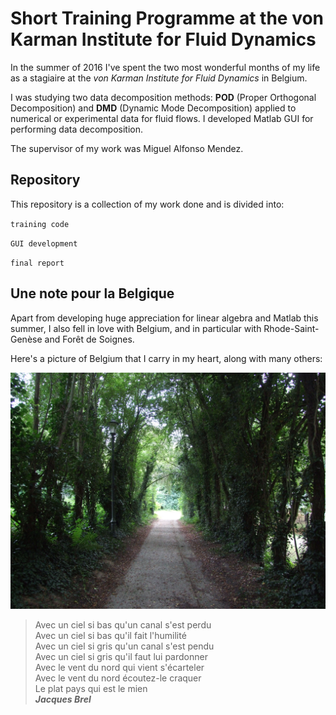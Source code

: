 # Short Training Programme at the von Karman Institute for Fluid Dynamics

In the summer of 2016 I've spent the two most wonderful months of my life as a stagiaire at the *von Karman Institute for Fluid Dynamics* in Belgium.

I was studying two data decomposition methods: **POD** (Proper Orthogonal Decomposition) and **DMD** (Dynamic Mode Decomposition) applied to numerical or experimental data for fluid flows. I developed Matlab GUI for performing data decomposition.

The supervisor of my work was Miguel Alfonso Mendez.

## Repository

This repository is a collection of my work done and is divided into:

`training code`

`GUI development`

`final report`

## Une note pour la Belgique

Apart from developing huge appreciation for linear algebra and Matlab this summer, I also fell in love with Belgium, and in particular with Rhode-Saint-Genèse and Forêt de Soignes.

Here's a picture of Belgium that I carry in my heart, along with many others:

![Screenshot](/DWGs/belgique.JPG)

> Avec un ciel si bas qu'un canal s'est perdu  
Avec un ciel si bas qu'il fait l'humilité  
Avec un ciel si gris qu'un canal s'est pendu  
Avec un ciel si gris qu'il faut lui pardonner  
Avec le vent du nord qui vient s'écarteler  
Avec le vent du nord écoutez-le craquer  
Le plat pays qui est le mien  
__*Jacques Brel*__  
